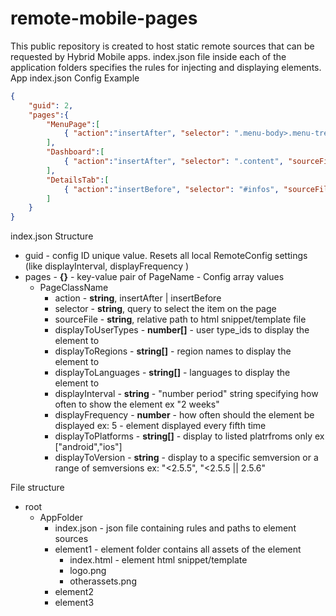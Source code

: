 # remote-mobile-pages
This public repository is created to host static remote sources that can be requested by Hybrid Mobile apps.
index.json file inside each of the application folders specifies the rules for injecting and displaying elements.
 App index.json Config Example
```JSON
{
	"guid": 2,
	"pages":{
		"MenuPage":[
			{ "action":"insertAfter", "selector": ".menu-body>.menu-tree", "sourceFile": "ads/menu/index.html","displayToUserTypes":[1,2], "displayToRegions":["ca"],"displayToLanguages":["en"] , "displayFrequency":3 } 
		],
		"Dashboard":[
			{ "action":"insertAfter", "selector": ".content", "sourceFile": "ads/dashboard/index.html","displayToUserTypes":[1,2], "displayToRegions":["ca"],"displayToLanguages":["en"], "displayInterval": "2 weeks" } 
		],
		"DetailsTab":[
			{ "action":"insertBefore", "selector": "#infos", "sourceFile": "ads/orderdetails/index.html","displayToUserTypes":[1,2], "displayToRegions":["ca"],"displayToLanguages":["en"], "displayFrequency": 2 } 
		]
	}
}
```
index.json Structure
 - guid - config ID unique value. Resets all local RemoteConfig settings (like displayInterval, displayFrequency )
 - pages - **{}** -  key-value pair of PageName - Config array values
	 - PageClassName
		 - action - **string**, insertAfter | insertBefore
		 - selector - **string**, query to select the item on the page
		 - sourceFile - **string**, relative path to html snippet/template file
		 - displayToUserTypes - **number[]** - user type_ids to display the element to
		 - displayToRegions - **string[]** - region names to display the element to 
		 - displayToLanguages - **string[]** - languages to display the element to 
		 - displayInterval - **string** - "number period" string specifying how often to show the element ex "2 weeks"
		 - displayFrequency - **number** - how often should the element be displayed ex: 5 - element displayed every fifth time
		 - displayToPlatforms - **string[]** - display to listed platrfroms only ex ["android","ios"]
		 - displayToVersion - **string** - display to a specific semversion or a range of semversions ex: "<2.5.5", "<2.5.5 || 2.5.6"

File structure

 - root
   - AppFolder
	   - index.json - json file containing rules and paths to element sources
	   -  element1 - element folder contains all assets of the element
		   - index.html - element html snippet/template
		   - logo.png 
		   - otherassets.png 
	   -  element2 
	   -  element3

